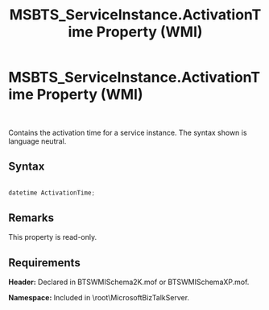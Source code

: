 ﻿---
title: MSBTS_ServiceInstance.ActivationTime Property (WMI)
TOCTitle: MSBTS_ServiceInstance.ActivationTime Property (WMI)
ms:assetid: f3a0ed24-a811-4103-9ea5-01596fc59398
ms:mtpsurl: https://msdn.microsoft.com/library/Aa561925(v=BTS.80)
ms:contentKeyID: 51533426
ms.date: 08/30/2017
mtps_version: v=BTS.80
---

# MSBTS\_ServiceInstance.ActivationTime Property (WMI)

 

Contains the activation time for a service instance. The syntax shown is language neutral.

## Syntax

```C#
  
datetime ActivationTime;  
```

## Remarks

This property is read-only.

## Requirements

**Header:** Declared in BTSWMISchema2K.mof or BTSWMISchemaXP.mof.

**Namespace:** Included in \\root\\MicrosoftBizTalkServer.

